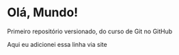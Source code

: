 # Olá, Mundo!
Primeiro repositório versionado, do curso de Git no GitHub

Aqui eu adicionei essa linha via site
